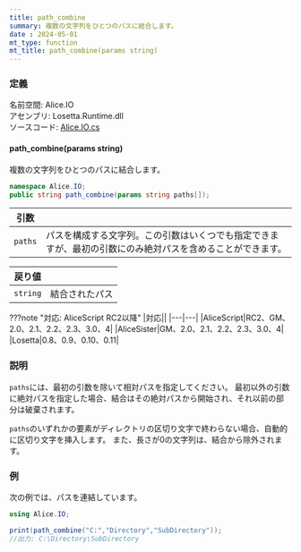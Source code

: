 ```yaml
---
title: path_combine
summary: 複数の文字列をひとつのパスに結合します。
date : 2024-05-01
mt_type: function
mt_title: path_combine(params string)
---
```


### 定義
名前空間: Alice.IO<br/>
アセンブリ: Losetta.Runtime.dll<br/>
ソースコード: [Alice.IO.cs](https://github.com/WSOFT-Project/Losetta/blob/master/Losetta.Runtime/Alice.IO.cs)

#### path_combine(params string)

複数の文字列をひとつのパスに結合します。

```cs title="AliceScript"
namespace Alice.IO;
public string path_combine(params string paths[]);
```

|引数| |
|-|-|
|`paths`|パスを構成する文字列。この引数はいくつでも指定できますが、最初の引数にのみ絶対パスを含めることができます。|

|戻り値| |
|-|-|
|`string`|結合されたパス|

???note "対応: AliceScript RC2以降"
    |対応||
    |---|---|
    |AliceScript|RC2、GM、2.0、2.1、2.2、2.3、3.0、4|
    |AliceSister|GM、2.0、2.1、2.2、2.3、3.0、4|
    |Losetta|0.8、0.9、0.10、0.11|

### 説明
`paths`には、最初の引数を除いて相対パスを指定してください。
最初以外の引数に絶対パスを指定した場合、結合はその絶対パスから開始され、それ以前の部分は破棄されます。

`paths`のいずれかの要素がディレクトリの区切り文字で終わらない場合、自動的に区切り文字を挿入します。
また、長さが0の文字列は、結合から除外されます。

### 例
次の例では、パスを連結しています。

```cs title="AliceScript"
using Alice.IO;

print(path_combine("C:","Directory","SubDirectory"));
//出力: C:\Directory\SubDirectory
```
